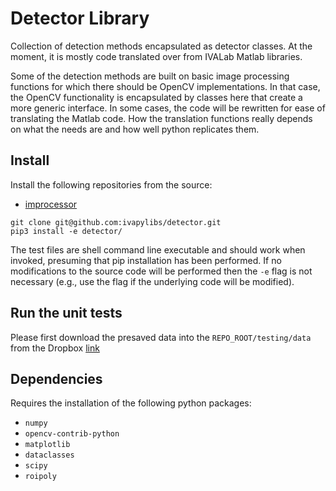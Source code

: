 # Detector Library
Collection of detection methods encapsulated as detector classes. At the moment, it is
mostly code translated over from IVALab Matlab libraries.

Some of the detection methods are built on basic image processing
functions for which there should be OpenCV implementations. In that
case, the OpenCV functionality is encapsulated by classes here that
create a more generic interface. In some cases, the code will be
rewritten for ease of translating the Matlab code. How the translation
functions really depends on what the needs are and how well python
replicates them.

## Install

Install the following repositories from the source:

- [improcessor](https://github.com/ivapylibs/improcessor)

```
git clone git@github.com:ivapylibs/detector.git
pip3 install -e detector/
```

The test files are shell command line executable and should work when
invoked, presuming that pip installation has been performed.  If no
modifications to the source code will be performed then the ``-e`` flag
is not necessary (e.g., use the flag if the underlying code will be
modified).

## Run the unit tests

Please first download the presaved data into the ```REPO_ROOT/testing/data``` from the Dropbox [link](https://www.dropbox.com/sh/l5o65khrzt4amrp/AAD9f-VshrQ8s7XNAWTUSz__a?dl=0)

## Dependencies

Requires the installation of the following python packages:

- ```numpy```
- ```opencv-contrib-python```
- ```matplotlib```
- ```dataclasses```
- ```scipy```
- ```roipoly```
